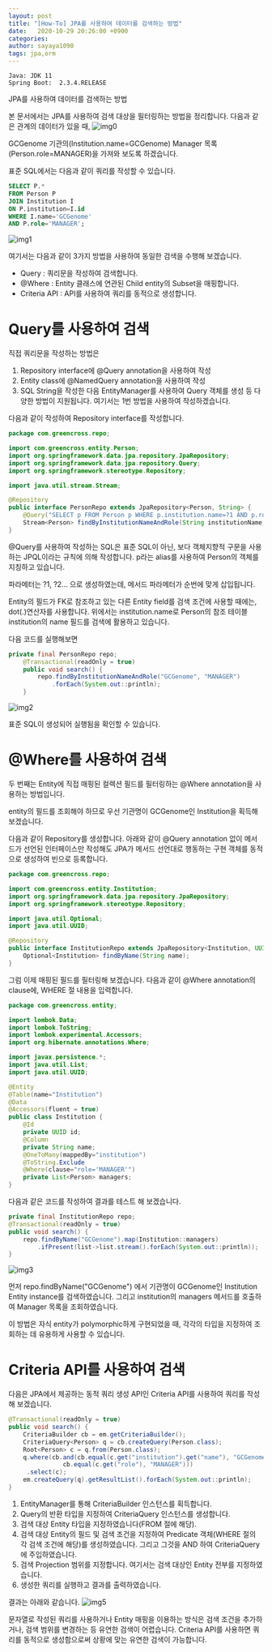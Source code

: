 ```yaml
---
layout: post
title: "[How-To] JPA를 사용하여 데이터를 검색하는 방법"
date:   2020-10-29 20:26:00 +0900
categories:
author: sayaya1090
tags: jpa,orm
---
```


```
Java: JDK 11
Spring Boot:  2.3.4.RELEASE
```

JPA를 사용하여 데이터를 검색하는 방법

본 문서에서는 JPA를 사용하여 검색 대상을 필터링하는 방법을 정리합니다. 
다음과 같은 관계의 데이터가 있을 때,
![img0](/assets/img/2020-10-29-jpa-search-img0.PNG)

GCGenome 기관의(Institution.name=GCGenome) Manager 목록(Person.role=MANAGER)을 가져와 보도록 하겠습니다.

표준 SQL에서는 다음과 같이 쿼리를 작성할 수 있습니다.
```sql
SELECT P.* 
FROM Person P 
JOIN Institution I 
ON P.institution=I.id 
WHERE I.name='GCGenome'
AND P.role='MANAGER';
```
![img1](/assets/img/2020-10-29-jpa-search-img1.PNG)

여기서는 다음과 같이 3가지 방법을 사용하여 동일한 검색을 수행해 보겠습니다.
 - Query : 쿼리문을 작성하여 검색합니다.
 - @Where : Entity 클래스에 연관된 Child entity의 Subset을 매핑합니다.
 - Criteria API : API를 사용하여 쿼리를 동적으로 생성합니다.
 
 
# Query를 사용하여 검색
직접 쿼리문을 작성하는 방법은 
1. Repository interface에 @Query annotation을 사용하여 작성
2. Entity class에 @NamedQuery annotation을 사용하여 작성
3. SQL String을 작성한 다음 EntityManager를 사용하여 Query 객체를 생성
등 다양한 방법이 지원됩니다. 여기서는 1번 방법을 사용하여 작성하겠습니다.

다음과 같이 작성하여 Repository interface를 작성합니다. 
```java
package com.greencross.repo;

import com.greencross.entity.Person;
import org.springframework.data.jpa.repository.JpaRepository;
import org.springframework.data.jpa.repository.Query;
import org.springframework.stereotype.Repository;

import java.util.stream.Stream;

@Repository
public interface PersonRepo extends JpaRepository<Person, String> {
	@Query("SELECT p FROM Person p WHERE p.institution.name=?1 AND p.role=?2")
	Stream<Person> findByInstitutionNameAndRole(String institutionName, String role);
}
```

@Query를 사용하여 작성하는 SQL은 표준 SQL이 아닌, 보다 객체지향적 구문을 사용하는 JPQL이라는 규칙에 의해 작성합니다. 
p라는 alias를 사용하여 Person의 객체를 지칭하고 있습니다. 

파라메터는 ?1, ?2... 으로 생성하였는데, 메서드 파라메터가 순번에 맞게 삽입됩니다.

Entity의 필드가 FK로 참조하고 있는 다른 Entity field를 검색 조건에 사용할 때에는, dot(.)연산자를 사용합니다.
위에서는 institution.name로 Person의 참조 테이블 institution의 name 필드를 검색에 활용하고 있습니다.

다음 코드를 실행해보면
```java
private final PersonRepo repo;
	@Transactional(readOnly = true)
	public void search() {
		repo.findByInstitutionNameAndRole("GCGenome", "MANAGER")
			.forEach(System.out::println);
	}
```
![img2](/assets/img/2020-10-29-jpa-search-img2.PNG)

표준 SQL이 생성되어 실행됨을 확인할 수 있습니다.

 
# @Where를 사용하여 검색
두 번째는 Entity에 직접 매핑된 컬렉션 필드를 필터링하는 @Where annotation을 사용하는 방법입니다.

entity의 필드를 조회해야 하므로 우선 기관명이 GCGenome인 Institution을 획득해 보겠습니다.

다음과 같이 Repository를 생성합니다. 아래와 같이 @Query annotation 없이 메서드가 선언된 인터페이스만 작성해도 JPA가 메서드 선언대로 행동하는 구현 객체를 동적으로 생성하여 빈으로 등록합니다.
```java
package com.greencross.repo;

import com.greencross.entity.Institution;
import org.springframework.data.jpa.repository.JpaRepository;
import org.springframework.stereotype.Repository;

import java.util.Optional;
import java.util.UUID;

@Repository
public interface InstitutionRepo extends JpaRepository<Institution, UUID> {
	Optional<Institution> findByName(String name);
}

```

그럼 이제 매핑된 필드를 필터링해 보겠습니다. 다음과 같이 @Where annotation의 clause에, WHERE 절 내용을 입력합니다.


```java
package com.greencross.entity;

import lombok.Data;
import lombok.ToString;
import lombok.experimental.Accessors;
import org.hibernate.annotations.Where;

import javax.persistence.*;
import java.util.List;
import java.util.UUID;

@Entity
@Table(name="Institution")
@Data
@Accessors(fluent = true)
public class Institution {
	@Id
	private UUID id;
	@Column
	private String name;
	@OneToMany(mappedBy="institution")
	@ToString.Exclude
	@Where(clause="role='MANAGER'")
	private List<Person> managers;
}

```

다음과 같은 코드를 작성하여 결과를 테스트 해 보겠습니다.

```java
private final InstitutionRepo repo;
@Transactional(readOnly = true)
public void search() {
	repo.findByName("GCGenome").map(Institution::managers)
		.ifPresent(list->list.stream().forEach(System.out::println));
}
```

![img3](/assets/img/2020-10-29-jpa-search-img3.PNG)

먼저 repo.findByName("GCGenome") 에서 기관명이 GCGenome인 Institution Entity instance를 검색하였습니다. 
그리고 institution의 managers 메서드를 호출하여 Manager 목록을 조회하였습니다.

이 방법은 자식 entity가 polymorphic하게 구현되었을 때, 각각의 타입을 지정하여 조회하는 데 유용하게 사용할 수 있습니다.

# Criteria API를 사용하여 검색

다음은 JPA에서 제공하는 동적 쿼리 생성 API인 Criteria API를 사용하여 쿼리를 작성해 보겠습니다.

```java
@Transactional(readOnly = true)
public void search() {
	CriteriaBuilder cb = em.getCriteriaBuilder();                            // 1]
	CriteriaQuery<Person> q = cb.createQuery(Person.class);                  // 2]
	Root<Person> c = q.from(Person.class);                                   // 3]
	q.where(cb.and(cb.equal(c.get("institution").get("name"), "GCGenome"),   // 4]
		       cb.equal(c.get("role"), "MANAGER")))
	 .select(c);                                                             // 5]
	em.createQuery(q).getResultList().forEach(System.out::println);          // 6]
}
```

1. EntityManager를 통해 CriteriaBuilder 인스턴스를 획득합니다.
2. Query의 반환 타입을 지정하여 CriteriaQuery 인스턴스를 생성합니다.
3. 검색 대상 Entity 타입을 지정하였습니다(FROM 절에 해당).
4. 검색 대상 Entity의 필드 및 검색 조건을 지정하여 Predicate 객체(WHERE 절의 각 검색 조건에 해당)를 생성하였습니다. 그리고 그것을 AND 하여 CriteriaQuery에 주입하였습니다.
5. 검색 Projection 범위를 지정합니다. 여기서는 검색 대상인 Entity 전부를 지정하였습니다.
6. 생성한 쿼리를 실행하고 결과를 출력하였습니다.

결과는 아래와 같습니다.
![img5](/assets/img/2020-10-29-jpa-search-img5.PNG)

문자열로 작성된 쿼리를 사용하거나 Entity 매핑을 이용하는 방식은 검색 조건을 추가하거나, 검색 범위를 변경하는 등 유연한 검색이 어렵습니다.
Criteria API를 사용하면 쿼리를 동적으로 생성함으로써 상황에 맞는 유연한 검색이 가능합니다.
